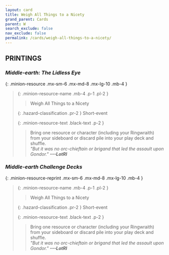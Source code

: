 ```yaml
---
layout: card
title: Weigh All Things to a Nicety
grand_parent: Cards
parent: W
search_exclude: false
nav_exclude: false
permalink: /cards/weigh-all-things-to-a-nicety/
---
```


## PRINTINGS


### _Middle-earth: The Lidless Eye_

{: .minion-resource .mx-sm-6 .mx-md-8 .mx-lg-10 .mb-4 }
> {: .minion-resource-name .mb-4 .p-1 .pl-2 }
> > <div class="hazard-mp"></div>
> > <div class="card-name">Weigh All Things to a Nicety</div>
>
> {: .hazard-classification .pr-2 }
> Short-event
>
> {: .minion-resource-text .black-text .p-2 }
> > Bring one resource or character (including your Ringwraith) from your sideboard or discard pile into your play deck and shuffle. <br>_"But it was no orc-chieftain or brigand that led the assault upon Gondor."_ ***---&#65279;LotRI*** 
> 

### _Middle-earth Challenge Decks_

{: .minion-resource-reprint .mx-sm-6 .mx-md-8 .mx-lg-10 .mb-4 }
> {: .minion-resource-name .mb-4 .p-1 .pl-2 }
> > <div class="hazard-mp"></div>
> > <div class="card-name">Weigh All Things to a Nicety</div>
>
> {: .hazard-classification .pr-2 }
> Short-event
>
> {: .minion-resource-text .black-text .p-2 }
> > Bring one resource or character (including your Ringwraith) from your sideboard or discard pile into your play deck and shuffle. <br>_"But it was no orc-chieftain or brigand that led the assault upon Gondor."_ ***---&#65279;LotRI*** 
> 
